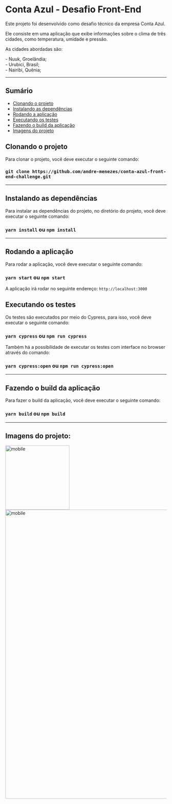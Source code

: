 # Conta Azul - Desafio Front-End

<p>Este projeto foi desenvolvido como desafio técnico da empresa Conta Azul.</p>
<p>Ele consiste em uma aplicação que exibe informações sobre o clima de três cidades, como temperatura, umidade e pressão.</p>
<p>As cidades abordadas são:</p>
- Nuuk, Groelândia;<br>
- Urubici, Brasil;<br>
- Nairibi, Quênia;<br>

<hr>

## Sumário

- [Clonando o projeto](#clonando-o-projeto)
- [Instalando as dependências](#instalando-as-dependências)
- [Rodando a aplicação](#rodando-a-aplicação)
- [Executando os testes](#executando-os-testes)
- [Fazendo o build da aplicação](#fazendo-o-build-da-aplicação)
- [Imagens do projeto](#imagens-do-projeto)

## Clonando o projeto

Para clonar o projeto, você deve executar o seguinte comando:

### `git clone https://github.com/andre-menezes/conta-azul-front-end-challenge.git`

<hr>

## Instalando as dependências

Para instalar as dependências do projeto, no diretório do projeto, você deve executar o seguinte comando:

### `yarn install` ou `npm install`

<hr>

## Rodando a aplicação

Para rodar a aplicação, você deve executar o seguinte comando:

### `yarn start` ou `npm start`

A aplicação irá rodar no seguinte endereço: `http://localhost:3000`

## Executando os testes

Os testes são executados por meio do Cypress, para isso, você deve executar o seguinte comando:

### `yarn cypress` ou `npm run cypress`

Também há a possibilidade de executar os testes com interface no browser através do comando:

### `yarn cypress:open` ou `npm run cypress:open`

<hr>

## Fazendo o build da aplicação

Para fazer o build da aplicação, você deve executar o seguinte comando:

### `yarn build` ou `npm build`

<hr>

## Imagens do projeto:
<img src="https://i.pinimg.com/originals/21/2f/ba/212fba715f68eafcdbb680a772201376.jpg" alt="mobile" width=200/>
<img src="https://i.pinimg.com/originals/e4/86/b0/e486b0e08e77ca1e265b919361673c00.jpg" alt="mobile" width=900/>
